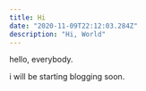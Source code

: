 ```yaml
---	
title: Hi	
date: "2020-11-09T22:12:03.284Z"	
description: "Hi, World"	
---
```


hello, everybody. 

i will be starting blogging soon. 